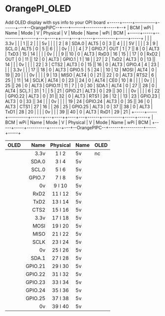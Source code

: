 # OrangePI_OLED
Add OLED display with sys info to your OPI board
 +-----+-----+----------+------+---+--OrangePiPC--+---+------+---------+-----+--+
 | BCM | wPi |   Name   | Mode | V | Physical | V | Mode | Name     | wPi | BCM |
 +-----+-----+----------+------+---+----++----+---+------+----------+-----+-----+
 |     |     |     3.3v |      |   |  1 || 2  |   |      | 5v       |     |     |
 |   2 |   8 |    SDA.0 | ALT5 | 0 |  3 || 4  |   |      | 5V       |     |     |
 |   3 |   9 |    SCL.0 | ALT5 | 0 |  5 || 6  |   |      | 0v       |     |     |
 |   4 |   7 |   GPIO.7 |  OUT | 1 |  7 || 8  | 0 | ALT3 | TxD3     | 15  | 14  |
 |     |     |       0v |      |   |  9 || 10 | 0 | ALT3 | RxD3     | 16  | 15  |
 |  17 |   0 |     RxD2 |  OUT | 0 | 11 || 12 | 0 | ALT3 | GPIO.1   | 1   | 18  |
 |  27 |   2 |     TxD2 | ALT3 | 0 | 13 || 14 |   |      | 0v       |     |     |
 |  22 |   3 |     CTS2 | ALT3 | 0 | 15 || 16 | 0 | ALT3 | GPIO.4   | 4   | 23  |
 |     |     |     3.3v |      |   | 17 || 18 | 0 | ALT3 | GPIO.5   | 5   | 24  |
 |  10 |  12 |     MOSI | ALT4 | 0 | 19 || 20 |   |      | 0v       |     |     |
 |   9 |  13 |     MISO | ALT4 | 0 | 21 || 22 | 0 | ALT3 | RTS2     | 6   | 25  |
 |  11 |  14 |     SCLK | ALT4 | 0 | 23 || 24 | 0 | ALT4 | CE0      | 10  | 8   |
 |     |     |       0v |      |   | 25 || 26 | 0 | ALT3 | GPIO.11  | 11  | 7   |
 |   0 |  30 |    SDA.1 | ALT4 | 0 | 27 || 28 | 0 | ALT4 | SCL.1    | 31  | 1   |
 |   5 |  21 |  GPIO.21 | ALT3 | 0 | 29 || 30 |   |      | 0v       |     |     |
 |   6 |  22 |  GPIO.22 | ALT3 | 0 | 31 || 32 | 0 | ALT3 | RTS1     | 26  | 12  |
 |  13 |  23 |  GPIO.23 | ALT3 | 0 | 33 || 34 |   |      | 0v       |     |     |
 |  19 |  24 |  GPIO.24 | ALT3 | 0 | 35 || 36 | 0 | ALT3 | CTS1     | 27  | 16  |
 |  26 |  25 |  GPIO.25 | ALT3 | 0 | 37 || 38 | 0 | ALT3 | TxD1     | 28  | 20  |
 |     |     |       0v |      |   | 39 || 40 | 0 | ALT3 | RxD1     | 29  | 21  |
 +-----+-----+----------+------+---+----++----+---+------+----------+-----+-----+
 | BCM | wPi |   Name   | Mode | V | Physical | V | Mode | Name     | wPi | BCM |
 +-----+-----+----------+------+---+--OrangePIPC--+------+----------+-----+-----+

| OLED |    Name   | Physical | Name | OLED |
|-----:|----------:|:--------:|:-----|:-----|
|      |    3.3v   |   1 I 2  |  5v  |  nc  |
|      |   SDA.0   |   3 I 4  |  5v  |      |
|      |   SCL.0   |   5 I 6  |  5v  |      |
|      |  GPIO.7   |   7 I 8  |  5v  |      |
|      |    0v     |   9 I 10 |  5v  |      |
|      |   RxD2    | 11 I 12  |  5v  |      |
|      |   TxD2    | 13 I 14  |  5v  |      |
|      |   CTS2    | 15 I 16  |  5v  |      |
|      |   3.3v    | 17 I 18  |  5v  |      |
|      |   MOSI    | 19 I 20  |  5v  |      |
|      |   MISO    | 21 I 22  |  5v  |      |
|      |   SCLK    | 23 I 24  |  5v  |      |
|      |    0v     | 25 I 26  |  5v  |      |
|      |   SDA.1   | 27 I 28  |  5v  |      |
|      |   GPIO.21 | 29 I 30  |  5v  |      |
|      |   GPIO.22 | 31 I 32  |  5v  |      |
|      |   GPIO.23 | 33 I 34  |  5v  |      |
|      |   GPIO.24 | 35 I 36  |  5v  |      |
|      |   GPIO.25 | 37 I 38  |  5v  |      |
|      |    0v     | 39 I 40  |  5v  |      |
